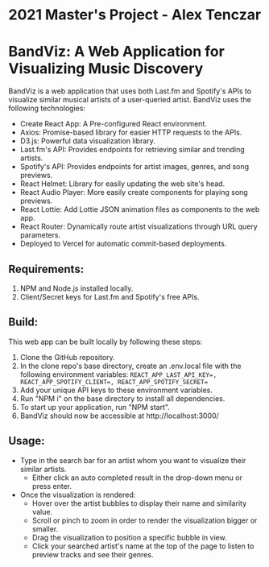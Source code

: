 # 2021 Master's Project - Alex Tenczar
# BandViz: A Web Application for Visualizing Music Discovery
BandViz is a web application that uses both Last.fm and Spotify's APIs to visualize similar musical artists of a user-queried artist. BandViz uses the following technologies:

 - Create React App: A Pre-configured React environment.
 - Axios: Promise-based library for easier HTTP requests to the APIs.
 - D3.js: Powerful data visualization library.
 - Last.fm's API: Provides endpoints for retrieving similar and trending artists.
 - Spotify's API: Provides endpoints for artist images, genres, and song previews.
 - React Helmet: Library for easily updating the web site's head.
 - React Audio Player: More easily create components for playing song previews.
 - React Lottie: Add Lottie JSON animation files as components to the web app.
 - React Router: Dynamically route artist visualizations through URL query parameters.
 - Deployed to Vercel for automatic commit-based deployments.

## Requirements:

 1. NPM and Node.js installed locally.
 2. Client/Secret keys for Last.fm and Spotify's free APIs.

## Build:
This web app can be built locally by following these steps:
 1. Clone the GitHub repository.
 2. In the clone repo's base directory, create an .env.local file with the following environment variables:
`REACT_APP_LAST_API_KEY=,
 REACT_APP_SPOTIFY_CLIENT=,
 REACT_APP_SPOTIFY_SECRET=`
 3. Add your unique API keys to these environment variables.
 4. Run "NPM i" on the base directory to install all dependencies.
 5. To start up your application, run "NPM start".
 6. BandViz should now be accessible at http://localhost:3000/

## Usage:
 - Type in the search bar for an artist whom you want to visualize their similar artists.
	 - Either click an auto completed result in the drop-down menu or press enter.
 - Once the visualization is rendered: 
	 - Hover over the artist bubbles to display their name and similarity value.
	 - Scroll or pinch to zoom in order to render the visualization bigger or smaller.
	 - Drag the visualization to position a specific bubble in view.
	 - Click your searched artist's name at the top of the page to listen to preview tracks and see their genres.
